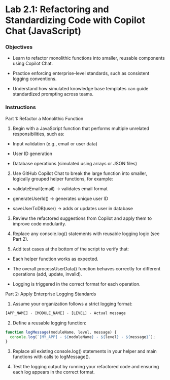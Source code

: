 # Lab 2.1: Refactoring and Standardizing Code with Copilot Chat (JavaScript)

### Objectives

- Learn to refactor monolithic functions into smaller, reusable components using Copilot Chat.

- Practice enforcing enterprise-level standards, such as consistent logging conventions.

- Understand how simulated knowledge base templates can guide standardized prompting across teams.

### Instructions
Part 1: Refactor a Monolithic Function

1. Begin with a JavaScript function that performs multiple unrelated responsibilities, such as:

- Input validation (e.g., email or user data)

- User ID generation

- Database operations (simulated using arrays or JSON files)

2. Use GitHub Copilot Chat to break the large function into smaller, logically grouped helper functions, for example:

- validateEmail(email) → validates email format

- generateUserId() → generates unique user ID

- saveUserToDB(user) → adds or updates user in database

3. Review the refactored suggestions from Copilot and apply them to improve code modularity.

4. Replace any console.log() statements with reusable logging logic (see Part 2).

5. Add test cases at the bottom of the script to verify that:

- Each helper function works as expected.

- The overall processUserData() function behaves correctly for different operations (add, update, invalid).

- Logging is triggered in the correct format for each operation.

Part 2: Apply Enterprise Logging Standards

1. Assume your organization follows a strict logging format:
```js
[APP_NAME] - [MODULE_NAME] - [LEVEL] - Actual message
```

2. Define a reusable logging function:

```js
function logMessage(moduleName, level, message) {
  console.log(`[MY_APP] - ${moduleName} - ${level} - ${message}`);
}
```

3. Replace all existing console.log() statements in your helper and main functions with calls to logMessage().

4. Test the logging output by running your refactored code and ensuring each log appears in the correct format.